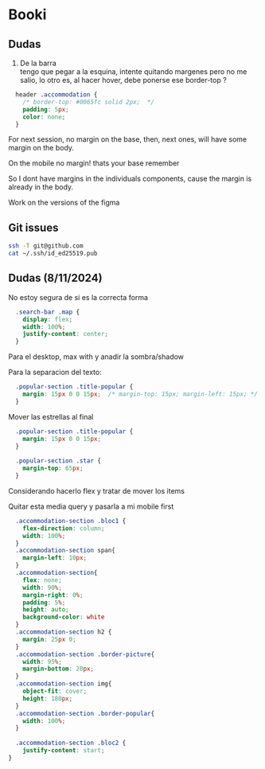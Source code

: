 # Booki

## Dudas 

1. De la barra <nav> tengo que pegar a la esquina, intente quitando margenes pero no me salio, lo otro es, al hacer hover, debe ponerse ese border-top ?


```css
  header .accommodation {
    /* border-top: #0065fc solid 2px;  */
    padding: 5px;
    color: none;
  }
```
For next session, no margin on the base, then, next ones, will have some margin on the body.

On the mobile no margin! thats your base remember

So I dont have margins in the individuals components, cause the margin is already in the body. 

Work on the versions of the figma


## Git issues

```bash
ssh -T git@github.com
cat ~/.ssh/id_ed25519.pub
```



## Dudas (8/11/2024)

No estoy segura de si es la correcta forma
```css
  .search-bar .map {
    display: flex;
    width: 100%; 
    justify-content: center;
  }
```
Para el desktop, max with y anadir la sombra/shadow

Para la separacion del texto:
```css
  .popular-section .title-popular {
    margin: 15px 0 0 15px;  /* margin-top: 15px; margin-left: 15px; */
  }
``` 


Mover las estrellas al final
```css
  .popular-section .title-popular {
    margin: 15px 0 0 15px; 
  }
  
  .popular-section .star {
    margin-top: 65px;
  }
```
Considerando hacerlo flex y tratar de mover los items




Quitar esta media query y pasarla a mi mobile first
```css
  .accommodation-section .bloc1 {
    flex-direction: column;
    width: 100%;
  }
  .accommodation-section span{
    margin-left: 10px;
  }
  .accommodation-section{
    flex: none;
    width: 90%;
    margin-right: 0%;
    padding: 5%;
    height: auto;
    background-color: white
  }
  .accommodation-section h2 {
    margin: 25px 0;
  }
  .accommodation-section .border-picture{
    width: 95%;
    margin-bottom: 20px;
  }
  .accommodation-section img{
    object-fit: cover;
    height: 180px;
  }
  .accommodation-section .border-popular{
    width: 100%;
  }
  
  .accommodation-section .bloc2 {
    justify-content: start;
}
```
